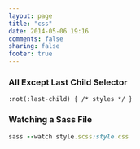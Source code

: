 ```yaml
---
layout: page
title: "css"
date: 2014-05-06 19:16
comments: false
sharing: false
footer: true
---
```


### All Except Last Child Selector
```
:not(:last-child) { /* styles */ }
```

### Watching a Sass File
``` ruby
sass --watch style.scss:style.css
```
